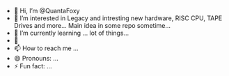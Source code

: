 - 👋 Hi, I’m @QuantaFoxy
- 👀 I’m interested in Legacy and intresting new hardware, RISC CPU, TAPE Drives and more... Main idea in some repo sometime...
- 🌱 I’m currently learning ... lot of things...
- 💞️
- 📫 How to reach me ...
- 😄 Pronouns: ...
- ⚡ Fun fact: ...

<!---
QuantaFoxy/QuantaFoxy is a ✨ special ✨ repository because its `README.md` (this file) appears on your GitHub profile.
You can click the Preview link to take a look at your changes.
--->
